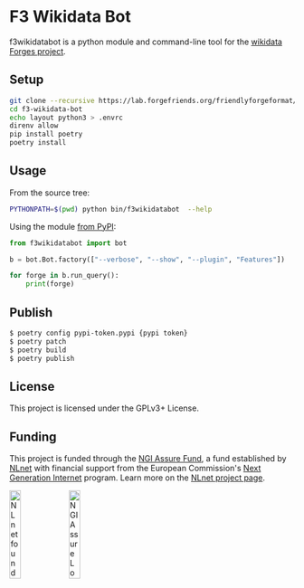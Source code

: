 # F3 Wikidata Bot

f3wikidatabot is a python module and command-line tool for the [wikidata Forges project](https://www.wikidata.org/wiki/Wikidata:WikiProject_Informatics/Forges).

## Setup

```sh
git clone --recursive https://lab.forgefriends.org/friendlyforgeformat/f3-wikidata-bot.git
cd f3-wikidata-bot
echo layout python3 > .envrc
direnv allow
pip install poetry
poetry install
```

## Usage

From the source tree:

```sh
PYTHONPATH=$(pwd) python bin/f3wikidatabot  --help
```

Using the module [from PyPI](https://pypi.org/project/f3wikidatabot/):

```python
from f3wikidatabot import bot

b = bot.Bot.factory(["--verbose", "--show", "--plugin", "Features"])

for forge in b.run_query():
    print(forge)
```

## Publish

```sh
$ poetry config pypi-token.pypi {pypi token}
$ poetry patch
$ poetry build
$ poetry publish
```

## License

This project is licensed under the GPLv3+ License.

## Funding

This project is funded through the [NGI Assure Fund](https://nlnet.nl/assure), a fund established by [NLnet](https://nlnet.nl) with financial support from the European Commission's [Next Generation Internet](https://ngi.eu) program. Learn more on the [NLnet project page](https://nlnet.nl/project/F3-FriendlyForgeFormat).

[<img src="https://nlnet.nl/logo/banner.png" alt="NLnet foundation logo" width="20%" />](https://nlnet.nl)
[<img src="https://nlnet.nl/image/logos/NGIAssure_tag.svg" alt="NGI Assure Logo" width="20%" />](https://nlnet.nl/assure)
